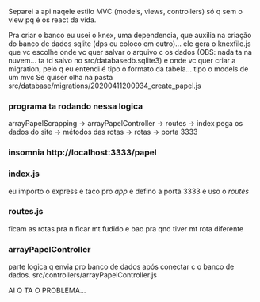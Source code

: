Separei a api naqele estilo MVC (models, views, controllers) só q sem o view pq é os react da vida.


Pra criar o banco eu usei o knex, uma dependencia, que auxilia na criação do banco de dados sqlite (dps eu coloco em outro)... ele gera o knexfile.js que vc escolhe onde vc quer salvar o arquivo c os dados (OBS: nada ta na nuvem... ta td salvo no src/databasedb.sqlite3) e onde vc quer criar a migration, pelo q eu entendi é tipo o formato da tabela... tipo o models de um mvc
Se quiser olha na pasta src/database/migrations/20200411200934_create_papel.js

### programa ta rodando nessa logica
arrayPapelScrapping -> arrayPapelController -> routes -> index
pega os dados do site -> métodos das rotas -> rotas  -> porta 3333

### insomnia http://localhost:3333/papel

### index.js 
eu importo o express e taco pro *app* e defino a porta 3333 e uso o *routes*

### routes.js
ficam as rotas pra n ficar mt fudido e bao pra qnd tiver mt rota diferente

### arrayPapelController
parte logica q envia pro banco de dados após conectar c o banco de dados. 
src/controllers/arrayPapelController.js

AI Q TA O PROBLEMA...
